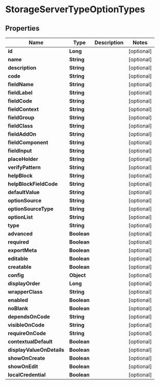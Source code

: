 

# StorageServerTypeOptionTypes

## Properties

Name | Type | Description | Notes
------------ | ------------- | ------------- | -------------
**id** | **Long** |  |  [optional]
**name** | **String** |  |  [optional]
**description** | **String** |  |  [optional]
**code** | **String** |  |  [optional]
**fieldName** | **String** |  |  [optional]
**fieldLabel** | **String** |  |  [optional]
**fieldCode** | **String** |  |  [optional]
**fieldContext** | **String** |  |  [optional]
**fieldGroup** | **String** |  |  [optional]
**fieldClass** | **String** |  |  [optional]
**fieldAddOn** | **String** |  |  [optional]
**fieldComponent** | **String** |  |  [optional]
**fieldInput** | **String** |  |  [optional]
**placeHolder** | **String** |  |  [optional]
**verifyPattern** | **String** |  |  [optional]
**helpBlock** | **String** |  |  [optional]
**helpBlockFieldCode** | **String** |  |  [optional]
**defaultValue** | **String** |  |  [optional]
**optionSource** | **String** |  |  [optional]
**optionSourceType** | **String** |  |  [optional]
**optionList** | **String** |  |  [optional]
**type** | **String** |  |  [optional]
**advanced** | **Boolean** |  |  [optional]
**required** | **Boolean** |  |  [optional]
**exportMeta** | **Boolean** |  |  [optional]
**editable** | **Boolean** |  |  [optional]
**creatable** | **Boolean** |  |  [optional]
**config** | **Object** |  |  [optional]
**displayOrder** | **Long** |  |  [optional]
**wrapperClass** | **String** |  |  [optional]
**enabled** | **Boolean** |  |  [optional]
**noBlank** | **Boolean** |  |  [optional]
**dependsOnCode** | **String** |  |  [optional]
**visibleOnCode** | **String** |  |  [optional]
**requireOnCode** | **String** |  |  [optional]
**contextualDefault** | **Boolean** |  |  [optional]
**displayValueOnDetails** | **Boolean** |  |  [optional]
**showOnCreate** | **Boolean** |  |  [optional]
**showOnEdit** | **Boolean** |  |  [optional]
**localCredential** | **Boolean** |  |  [optional]



